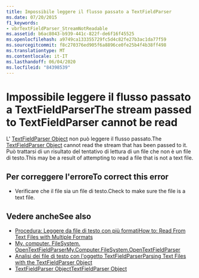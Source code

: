 ```yaml
---
title: Impossibile leggere il flusso passato a TextFieldParser
ms.date: 07/20/2015
f1_keywords:
- vbrTextFieldParser_StreamNotReadable
ms.assetid: b6ac8043-b939-441c-822f-de6f16f45525
ms.openlocfilehash: a9749ca133355729fc5d4c82fe27b3ac1da77f59
ms.sourcegitcommit: f8c270376ed905f6a8896ce0fe25b4f4b38ff498
ms.translationtype: MT
ms.contentlocale: it-IT
ms.lasthandoff: 06/04/2020
ms.locfileid: "84398539"
---
```

# <a name="the-stream-passed-to-textfieldparser-cannot-be-read"></a><span data-ttu-id="9dc76-102">Impossibile leggere il flusso passato a TextFieldParser</span><span class="sxs-lookup"><span data-stu-id="9dc76-102">The stream passed to TextFieldParser cannot be read</span></span>
<span data-ttu-id="9dc76-103">L' [TextFieldParser Object](../language-reference/objects/textfieldparser-object.md) non può leggere il flusso passato.</span><span class="sxs-lookup"><span data-stu-id="9dc76-103">The [TextFieldParser Object](../language-reference/objects/textfieldparser-object.md) cannot read the stream that has been passed to it.</span></span> <span data-ttu-id="9dc76-104">Può trattarsi di un risultato del tentativo di lettura di un file che non è un file di testo.</span><span class="sxs-lookup"><span data-stu-id="9dc76-104">This may be a result of attempting to read a file that is not a text file.</span></span>  
  
## <a name="to-correct-this-error"></a><span data-ttu-id="9dc76-105">Per correggere l'errore</span><span class="sxs-lookup"><span data-stu-id="9dc76-105">To correct this error</span></span>  
  
- <span data-ttu-id="9dc76-106">Verificare che il file sia un file di testo.</span><span class="sxs-lookup"><span data-stu-id="9dc76-106">Check to make sure the file is a text file.</span></span>  
  
## <a name="see-also"></a><span data-ttu-id="9dc76-107">Vedere anche</span><span class="sxs-lookup"><span data-stu-id="9dc76-107">See also</span></span>

- [<span data-ttu-id="9dc76-108">Procedura: Leggere da file di testo con più formati</span><span class="sxs-lookup"><span data-stu-id="9dc76-108">How to: Read From Text Files with Multiple Formats</span></span>](../developing-apps/programming/drives-directories-files/how-to-read-from-text-files-with-multiple-formats.md)
- [<span data-ttu-id="9dc76-109">My. computer. FileSystem. OpenTextFieldParser</span><span class="sxs-lookup"><span data-stu-id="9dc76-109">My.Computer.FileSystem.OpenTextFieldParser</span></span>](xref:Microsoft.VisualBasic.FileIO.FileSystem.OpenTextFieldParser%2A)
- [<span data-ttu-id="9dc76-110">Analisi dei file di testo con l'oggetto TextFieldParser</span><span class="sxs-lookup"><span data-stu-id="9dc76-110">Parsing Text Files with the TextFieldParser Object</span></span>](../developing-apps/programming/drives-directories-files/parsing-text-files-with-the-textfieldparser-object.md)
- [<span data-ttu-id="9dc76-111">TextFieldParser Object</span><span class="sxs-lookup"><span data-stu-id="9dc76-111">TextFieldParser Object</span></span>](../language-reference/objects/textfieldparser-object.md)
